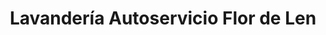 ---
title: "Lavandería Autoservicio Flor de Len"
url: /alicante/lavanderia-autoservicio-flor-de-len/
shop: lavandería
---